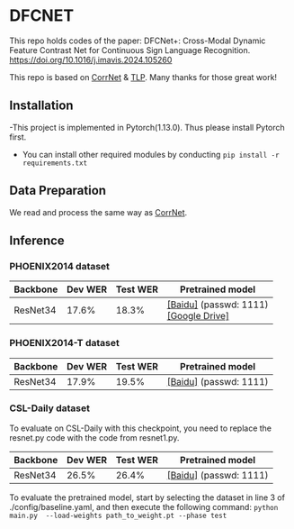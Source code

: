 # DFCNET
This repo holds codes of the paper: DFCNet+: Cross-Modal Dynamic Feature Contrast Net for Continuous Sign Language Recognition. https://doi.org/10.1016/j.imavis.2024.105260

This repo is based on [CorrNet](https://github.com/hulianyuyy/CorrNet) & [TLP](https://github.com/hulianyuyy/Temporal-Lift-Pooling). Many thanks for those great work!

## Installation
-This project is implemented in Pytorch(1.13.0). Thus please install Pytorch first.

- You can install other required modules by conducting 
   `pip install -r requirements.txt`
## Data Preparation
We read and process the same way as [CorrNet](https://github.com/hulianyuyy/CorrNet).

## Inference

### PHOENIX2014 dataset

| Backbone | Dev WER  | Test WER  | Pretrained model                                             |
| -------- | ---------- | ----------- | --- |
| ResNet34 | 17.6%      | 18.3%       | [[Baidu]](https://pan.baidu.com/s/1VVYCiYFSU34vuMuHZK6b9Q) (passwd: 1111)<br />[[Google Drive]](https://drive.google.com/file/d/1HmJYCAmtTjiUsiynJbHsVXhb9ygLOPXu/view?usp=drive_link) |



### PHOENIX2014-T dataset

| Backbone | Dev WER  | Test WER  | Pretrained model                                             |
| -------- | ---------- | ----------- | --- |
| ResNet34 | 17.9%      | 19.5%       |  [[Baidu]](https://pan.baidu.com/s/1kJ6Xv3Y81bRSOrPtEKrhJw) (passwd: 1111)<br /> |

### CSL-Daily dataset

To evaluate on CSL-Daily with this checkpoint, you need to replace the resnet.py code with the code from resnet1.py.

| Backbone | Dev WER  | Test WER  | Pretrained model                                            |
| -------- | ---------- | ----------- | --- |
| ResNet34 | 26.5%      | 26.4%       |  [[Baidu]](https://pan.baidu.com/s/10-i_-NZz0E8CDFDo15RDVg) (passwd: 1111)<br />|


To evaluate the pretrained model, start by selecting the dataset in line 3 of ./config/baseline.yaml, and then execute the following command: 
`python main.py  --load-weights path_to_weight.pt --phase test`

<!-- 
### Citation

If you find this repo useful in your research works, please consider citing: -->
